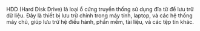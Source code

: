 HDD (Hard Disk Drive) là loại ổ cứng truyền thống sử dụng đĩa từ để lưu trữ dữ liệu. Đây là thiết bị lưu trữ chính trong máy tính, laptop, và các hệ thống máy chủ, giúp lưu trữ hệ điều hành, phần mềm, tài liệu, và các tệp tin khác.
